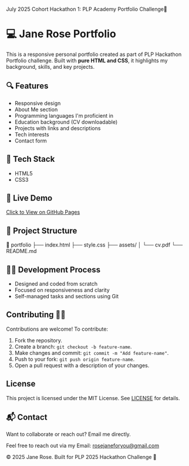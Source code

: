 July 2025 Cohort Hackathon 1: PLP Academy Portfolio Challenge🚀

# 💻 Jane Rose Portfolio

This is a responsive personal portfolio created as part of PLP Hackathon Portfolio challenge. Built with **pure HTML and CSS**, it highlights my background, skills, and key projects.

## 🔍 Features

- Responsive design
- About Me section
- Programming languages I'm proficient in
- Education background (CV downloadable)
- Projects with links and descriptions
- Tech interests
- Contact form

## 🚀 Tech Stack

- HTML5
- CSS3

## 📄 Live Demo

[Click to View on GitHub Pages](https://yourusername.github.io/portfolio/)  

## 📁 Project Structure


📂 portfolio
├── index.html
├── style.css
├── assets/
│ └── cv.pdf
└── README.md


## 🧑‍💻 Development Process

- Designed and coded from scratch
- Focused on responsiveness and clarity
- Self-managed tasks and sections using Git

## Contributing 🤝🏽
Contributions are welcome! To contribute:
1. Fork the repository.
2. Create a branch: `git checkout -b feature-name`.
3. Make changes and commit: `git commit -m "Add feature-name"`.
4. Push to your fork: `git push origin feature-name`.
5. Open a pull request with a description of your changes.

## License
This project is licensed under the MIT License. See [LICENSE](LICENSE) for details.


## 📬 Contact

Want to collaborate or reach out? Email me directly.

Feel free to reach out via my Email: rosejaneforyou@gmail.com

© 2025 Jane Rose. Built for PLP 2025 Hackathon Challenge 🚀